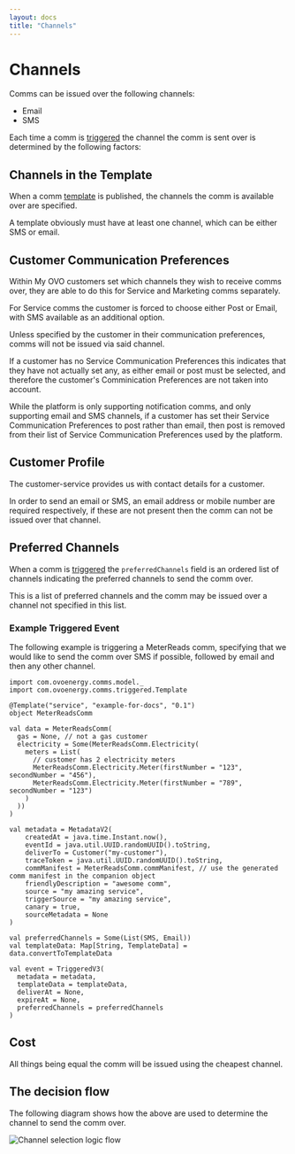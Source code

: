 ```yaml
---
layout: docs
title: "Channels"
---
```


# Channels

Comms can be issued over the following channels:

* Email
* SMS

Each time a comm is [triggered](events.html) the channel the comm is sent over is determined by the following factors:

## Channels in the Template

When a comm [template](templates.html) is published, the channels the comm is available over are specified. 

A template obviously must have at least one channel, which can be either SMS or email. 

## Customer Communication Preferences

Within My OVO customers set which channels they wish to receive comms over, they are able to do this for Service and Marketing comms separately.
 
For Service comms the customer is forced to choose either Post or Email, with SMS available as an additional option.

Unless specified by the customer in their communication preferences, comms will not be issued via said channel.

<div class="alert alert-info">
If a customer has no Service Communication Preferences this indicates that they have not actually set any, as either email or post must be selected, and therefore the customer's Comminication Preferences are not taken into account.
</div>

While the platform is only supporting notification comms, and only supporting email and SMS channels, if a customer has set their Service Communication Preferences to post rather than email, then post is removed from their list of Service Communication Preferences used by the platform. 

## Customer Profile

The customer-service provides us with contact details for a customer. 

In order to send an email or SMS, an email address or mobile number are required respectively, if these are not present then the comm can not be issued over that channel.

## Preferred Channels

When a comm is [triggered](events.html) the `preferredChannels` field is an ordered list of channels indicating the preferred channels to send the comm over.

This is a list of preferred channels and the comm may be issued over a channel not specified in this list.

### Example Triggered Event

The following example is triggering a MeterReads comm, specifying that we would like to send the comm over SMS if possible, followed by email and then any other channel.

```tut:silent
import com.ovoenergy.comms.model._
import com.ovoenergy.comms.triggered.Template
                                                                 
@Template("service", "example-for-docs", "0.1")
object MeterReadsComm
 
val data = MeterReadsComm(
  gas = None, // not a gas customer
  electricity = Some(MeterReadsComm.Electricity(
    meters = List(
      // customer has 2 electricity meters
      MeterReadsComm.Electricity.Meter(firstNumber = "123", secondNumber = "456"),
      MeterReadsComm.Electricity.Meter(firstNumber = "789", secondNumber = "123")
    )
  ))
)

val metadata = MetadataV2(
	createdAt = java.time.Instant.now(),
	eventId = java.util.UUID.randomUUID().toString,
	deliverTo = Customer("my-customer"),
	traceToken = java.util.UUID.randomUUID().toString,
	commManifest = MeterReadsComm.commManifest, // use the generated comm manifest in the companion object
	friendlyDescription = "awesome comm",
	source = "my amazing service",
	triggerSource = "my amazing service",
	canary = true,
	sourceMetadata = None
)

val preferredChannels = Some(List(SMS, Email))
val templateData: Map[String, TemplateData] = data.convertToTemplateData

val event = TriggeredV3(
  metadata = metadata, 
  templateData = templateData, 
  deliverAt = None, 
  expireAt = None, 
  preferredChannels = preferredChannels
)
```

## Cost

All things being equal the comm will be issued using the cheapest channel.

## The decision flow

The following diagram shows how the above are used to determine the channel to send the comm over.

![Channel selection logic flow](../img/comms-channels-logic.png)
